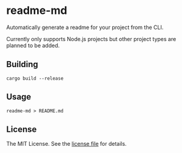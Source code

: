 readme-md
=========
Automatically generate a readme for your project from the CLI.

Currently only supports Node.js projects but other project types are planned to be added.

Building
--------
```shell
cargo build --release
```

Usage
-----
```shell
readme-md > README.md
```

License
-------
The MIT License. See the [license file](LICENSE) for details.
